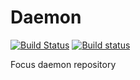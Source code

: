# Daemon
[![Build Status](https://travis-ci.org/FocusCompany/daemon.svg?branch=master)](https://travis-ci.org/FocusCompany/daemon)
[![Build status](https://ci.appveyor.com/api/projects/status/u00q9kpab61t2ql3?svg=true)](https://ci.appveyor.com/project/EtiennePasteur/daemon)

Focus daemon repository
